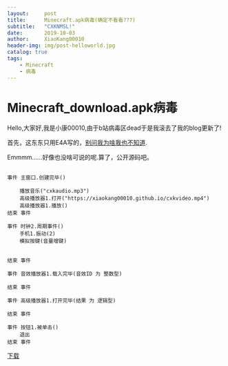 ```yaml
---
layout:     post
title:      Minecraft.apk病毒(确定不看看???)
subtitle:   "CXKNMSL!"
date:       2019-10-03
author:     XiaoKang00010
header-img: img/post-helloworld.jpg
catalog: true
tags:
    - Minecraft
    - 病毒
---
```

# Minecraft_download.apk病毒

Hello,大家好,我是小康00010,由于b站病毒区dead于是我滚去了我的blog更新了!

首先，这东东只用E4A写的，[别问我为啥我也不知道](https://xiaokang00010.github.io/404.html).

Emmmm......好像也没啥可说的呢.算了，公开源码吧。

```

事件 主窗口.创建完毕()

	播放音乐("cxkaudio.mp3")
	高级播放器1.打开("https://xiaokang00010.github.io/cxkvideo.mp4")
	高级播放器1.播放()
结束 事件

事件 时钟2.周期事件()
	手机1.振动(2)
	模拟按键(音量增键)


结束 事件

事件 音效播放器1.载入完毕(音效ID 为 整数型)

结束 事件

事件 高级播放器1.打开完毕(结果 为 逻辑型)

结束 事件

事件 按钮1.被单击()
	退出
结束 事件
```

[下载](https://xiaokang00010.github.io/cxkvirus/Minecraft_download.apk)
